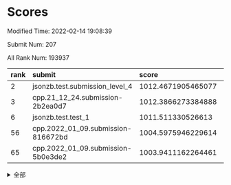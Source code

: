 # Scores

Modified Time: 2022-02-14 19:08:39

Submit Num: 207

All Rank Num: 193937

| rank |               submit               |       score        |       sigma        | pk_num |
| :--- | :--------------------------------- | :----------------- | :----------------- | :----- |
| 2    | jsonzb.test.submission_level_4     | 1012.4671905465077 | 0.8286775312746668 | 3746   |
| 3    | cpp.21_12_24.submission-2b2ea0d7   | 1012.3866273384888 | 0.7925095164345171 | 3747   |
| 6    | jsonzb.test.test_1                 | 1011.511330526613  | 0.7999348271929351 | 3746   |
| 56   | cpp.2022_01_09.submission-816672bd | 1004.5975946229614 | 0.7223433782956672 | 3749   |
| 65   | cpp.2022_01_09.submission-5b0e3de2 | 1003.9411162264461 | 0.7094435016569431 | 3751   |


<details>
<summary>全部</summary>

| rank |                 submit                 |       score        |       sigma        | pk_num |
| :--- | :------------------------------------- | :----------------- | :----------------- | :----- |
| 1    | gobigger.level_3.submission_level_3_27 | 1012.4747556774016 | 0.7905440992826829 | 3748   |
| 2    | jsonzb.test.submission_level_4         | 1012.4671905465077 | 0.8286775312746668 | 3746   |
| 3    | cpp.21_12_24.submission-2b2ea0d7       | 1012.3866273384888 | 0.7925095164345171 | 3747   |
| 4    | gobigger.level_3.submission_level_3_38 | 1012.3083483655356 | 0.7921764609663845 | 3751   |
| 5    | gobigger.level_3.submission_level_3_23 | 1011.5475028190425 | 0.7615273194650065 | 3743   |
| 6    | jsonzb.test.test_1                     | 1011.511330526613  | 0.7999348271929351 | 3746   |
| 7    | gobigger.level_3.submission_level_3_7  | 1011.3060072665501 | 0.7957683809350578 | 3745   |
| 8    | gobigger.level_3.submission_level_3_4  | 1011.2641738862155 | 0.7726985027943488 | 3747   |
| 9    | gobigger.level_3.submission_level_3_10 | 1010.9849008511168 | 0.8030708219455758 | 3741   |
| 10   | gobigger.level_3.submission_level_3_6  | 1010.9709933632068 | 0.7944572521011031 | 3749   |
| 11   | gobigger.level_3.submission_level_3_41 | 1010.963739595691  | 0.7544391281109241 | 3749   |
| 12   | gobigger.level_3.submission_level_3_37 | 1010.9342613524195 | 0.7514004000054207 | 3748   |
| 13   | gobigger.level_3.submission_level_3_16 | 1010.8588534634681 | 0.7682474796391034 | 3744   |
| 14   | gobigger.level_3.submission_level_3_24 | 1010.7852563458621 | 0.7710902866292554 | 3745   |
| 15   | gobigger.level_3.submission_level_3_25 | 1010.5760776051803 | 0.7609597416962371 | 3748   |
| 16   | gobigger.level_3.submission_level_3_42 | 1010.509778639398  | 0.7446148431407618 | 3754   |
| 17   | gobigger.level_3.submission_level_3_14 | 1010.507937056168  | 0.771428419965101  | 3750   |
| 18   | gobigger.level_3.submission_level_3_13 | 1010.4129135369083 | 0.7474563921439032 | 3745   |
| 19   | gobigger.level_3.submission_level_3_49 | 1010.3918617364214 | 0.7763640410090987 | 3746   |
| 20   | gobigger.level_3.submission_level_3_15 | 1010.3797171950494 | 0.77903543524719   | 3747   |
| 21   | gobigger.level_3.submission_level_3_11 | 1010.3720770822729 | 0.7607864419784839 | 3744   |
| 22   | gobigger.level_3.submission_level_3_8  | 1010.3335971684025 | 0.7662726429750795 | 3745   |
| 23   | gobigger.level_3.submission_level_3_40 | 1010.3262532956072 | 0.7533317223491047 | 3742   |
| 24   | gobigger.level_3.submission_level_3_19 | 1010.3087086573457 | 0.7724793831758627 | 3745   |
| 25   | gobigger.level_3.submission_level_3_36 | 1010.1433231618859 | 0.775149051702213  | 3747   |
| 26   | gobigger.level_3.submission_level_3_2  | 1010.0493218981276 | 0.7624433798199891 | 3744   |
| 27   | gobigger.level_3.submission_level_3_44 | 1009.9753777965775 | 0.7650274236529822 | 3749   |
| 28   | gobigger.level_3.submission_level_3_28 | 1009.964618103353  | 0.7684979199662998 | 3746   |
| 29   | gobigger.level_3.submission_level_3_26 | 1009.8047172552735 | 0.8031413634217045 | 3751   |
| 30   | gobigger.level_3.submission_level_3_30 | 1009.7172301838694 | 0.7523754541672953 | 3752   |
| 31   | gobigger.level_3.submission_level_3_22 | 1009.6158939319887 | 0.741436510067228  | 3745   |
| 32   | gobigger.level_3.submission_level_3_1  | 1009.5639638368365 | 0.7443590423322779 | 3748   |
| 33   | gobigger.level_3.submission_level_3_3  | 1009.5566085178071 | 0.7586155956450387 | 3746   |
| 34   | gobigger.level_3.submission_level_3_20 | 1009.5480157577414 | 0.7710021111020007 | 3748   |
| 35   | gobigger.level_3.submission_level_3_29 | 1009.4555142749567 | 0.7426202826237471 | 3749   |
| 36   | gobigger.level_3.submission_level_3_12 | 1009.4489515385158 | 0.7553366104396256 | 3749   |
| 37   | gobigger.level_3.submission_level_3_47 | 1009.4325810207907 | 0.769656323697341  | 3742   |
| 38   | gobigger.level_3.submission_level_3_48 | 1009.3832748518566 | 0.7674616090533315 | 3751   |
| 39   | gobigger.level_3.submission_level_3_5  | 1009.2906034208435 | 0.7553956435106426 | 3743   |
| 40   | gobigger.level_3.submission_level_3_46 | 1009.0432066962854 | 0.7277266816169091 | 3747   |
| 41   | gobigger.level_3.submission_level_3_33 | 1009.0201483412172 | 0.742259667510651  | 3749   |
| 42   | gobigger.level_3.submission_level_3_45 | 1009.0161095657832 | 0.7487178326768958 | 3750   |
| 43   | gobigger.level_3.submission_level_3_43 | 1008.9766874097811 | 0.7322897685012669 | 3747   |
| 44   | gobigger.level_3.submission_level_3_32 | 1008.9572441883199 | 0.7539931917552418 | 3749   |
| 45   | gobigger.level_3.submission_level_3_35 | 1008.9457764629723 | 0.7639550323502189 | 3746   |
| 46   | gobigger.level_3.submission_level_3_0  | 1008.8882136948826 | 0.7599044016205584 | 3748   |
| 47   | gobigger.level_3.submission_level_3_17 | 1008.8848154571104 | 0.737396304470247  | 3750   |
| 48   | gobigger.level_3.submission_level_3_34 | 1008.8681092937039 | 0.7499327246665989 | 3750   |
| 49   | gobigger.level_3.submission_level_3_31 | 1008.6685341766408 | 0.7776171536761932 | 3747   |
| 50   | gobigger.level_3.submission_level_3_9  | 1008.5325354359655 | 0.7507866498303469 | 3747   |
| 51   | gobigger.level_3.submission_level_3_18 | 1008.5135895164946 | 0.7369852309147342 | 3751   |
| 52   | gobigger.level_3.submission_level_3_39 | 1008.4275147433559 | 0.7431777396743914 | 3754   |
| 53   | gobigger.level_3.submission_level_3_21 | 1008.2150819238838 | 0.7403069736145114 | 3750   |
| 54   | gobigger.level_1.submission_level_1_23 | 1005.5175214994064 | 0.7222102258063332 | 3742   |
| 55   | gobigger.level_1.submission_level_1_17 | 1005.0998015217699 | 0.7216117091828774 | 3749   |
| 56   | cpp.2022_01_09.submission-816672bd     | 1004.5975946229614 | 0.7223433782956672 | 3749   |
| 57   | gobigger.level_1.submission_level_1_48 | 1004.458617261886  | 0.7357409461760334 | 3752   |
| 58   | gobigger.level_1.submission_level_1_29 | 1004.3423405034857 | 0.7210909861439451 | 3751   |
| 59   | gobigger.level_1.submission_level_1_14 | 1004.326475489901  | 0.7256972552704831 | 3749   |
| 60   | gobigger.level_1.submission_level_1_33 | 1004.2425036251263 | 0.7283223327386898 | 3746   |
| 61   | gobigger.level_1.submission_level_1_49 | 1004.1622289221676 | 0.7265624603676082 | 3747   |
| 62   | gobigger.level_1.submission_level_1_19 | 1004.1588566927517 | 0.7137814647202589 | 3747   |
| 63   | gobigger.level_1.submission_level_1_11 | 1004.1509479560217 | 0.7144284244538815 | 3746   |
| 64   | gobigger.level_1.submission_level_1_8  | 1003.9751758861127 | 0.7160458235541959 | 3749   |
| 65   | cpp.2022_01_09.submission-5b0e3de2     | 1003.9411162264461 | 0.7094435016569431 | 3751   |
| 66   | gobigger.level_1.submission_level_1_7  | 1003.922815704207  | 0.7061552285970882 | 3748   |
| 67   | gobigger.level_1.submission_level_1_41 | 1003.8942037329542 | 0.7266481080601132 | 3746   |
| 68   | gobigger.level_1.submission_level_1_0  | 1003.7073424983555 | 0.7170866284936542 | 3741   |
| 69   | gobigger.level_1.submission_level_1_22 | 1003.6974885202552 | 0.7174782331127407 | 3748   |
| 70   | gobigger.level_1.submission_level_1_15 | 1003.6445294636576 | 0.7181736687253059 | 3745   |
| 71   | gobigger.level_1.submission_level_1_5  | 1003.6040308496146 | 0.7210298548161719 | 3753   |
| 72   | gobigger.level_1.submission_level_1_18 | 1003.5332176800937 | 0.7164280809146097 | 3745   |
| 73   | gobigger.level_1.submission_level_1_13 | 1003.5008900023644 | 0.7136765653809476 | 3746   |
| 74   | gobigger.level_1.submission_level_1_30 | 1003.3803277005088 | 0.7091794631786755 | 3740   |
| 75   | gobigger.level_1.submission_level_1_26 | 1003.3475051292573 | 0.7178584141253441 | 3743   |
| 76   | gobigger.level_1.submission_level_1_44 | 1003.2824729752115 | 0.714993460404567  | 3750   |
| 77   | gobigger.level_1.submission_level_1_28 | 1003.2665259903741 | 0.7184987080573716 | 3747   |
| 78   | gobigger.level_1.submission_level_1_21 | 1003.1217492175967 | 0.7164563153268143 | 3748   |
| 79   | gobigger.level_1.submission_level_1_20 | 1003.1144416206121 | 0.7200207343672681 | 3750   |
| 80   | gobigger.level_1.submission_level_1_43 | 1003.108410239826  | 0.7056118785585123 | 3742   |
| 81   | gobigger.level_1.submission_level_1_45 | 1003.0714945738602 | 0.6981410824094925 | 3745   |
| 82   | gobigger.level_1.submission_level_1_34 | 1003.0687387204854 | 0.7144506744813064 | 3747   |
| 83   | gobigger.level_1.submission_level_1_24 | 1003.0506041907126 | 0.7175173413215323 | 3747   |
| 84   | gobigger.level_1.submission_level_1_16 | 1003.041489830404  | 0.7231534312135794 | 3746   |
| 85   | gobigger.level_1.submission_level_1_10 | 1003.001019068861  | 0.7230894510841099 | 3749   |
| 86   | gobigger.level_1.submission_level_1_27 | 1002.9512348258015 | 0.7144249807255965 | 3744   |
| 87   | gobigger.level_1.submission_level_1_12 | 1002.8573656149828 | 0.7128410209929915 | 3744   |
| 88   | gobigger.level_1.submission_level_1_2  | 1002.8354471303084 | 0.7205314569211195 | 3747   |
| 89   | gobigger.level_1.submission_level_1_39 | 1002.8323480273043 | 0.7159663482751429 | 3750   |
| 90   | gobigger.level_1.submission_level_1_6  | 1002.8155856233005 | 0.7141696677372997 | 3744   |
| 91   | gobigger.level_1.submission_level_1_36 | 1002.7878600995809 | 0.7171088638721056 | 3748   |
| 92   | gobigger.level_1.submission_level_1_42 | 1002.7754964310619 | 0.7202786095913829 | 3742   |
| 93   | gobigger.level_1.submission_level_1_40 | 1002.770684994641  | 0.7098448657000688 | 3752   |
| 94   | gobigger.level_1.submission_level_1_3  | 1002.7085232338378 | 0.7193772429759228 | 3747   |
| 95   | gobigger.level_1.submission_level_1_9  | 1002.6445945823014 | 0.7141334765365686 | 3749   |
| 96   | gobigger.level_1.submission_level_1_37 | 1002.6404199574101 | 0.706594277560194  | 3748   |
| 97   | gobigger.level_1.submission_level_1_4  | 1002.4715863691627 | 0.7147243818532019 | 3745   |
| 98   | gobigger.level_1.submission_level_1_31 | 1002.2390529368752 | 0.7201911882485872 | 3748   |
| 99   | gobigger.level_1.submission_level_1_25 | 1002.1651175685324 | 0.7016161375058853 | 3741   |
| 100  | gobigger.level_1.submission_level_1_35 | 1002.159818389831  | 0.7102306612053129 | 3746   |
| 101  | gobigger.level_1.submission_level_1_32 | 1002.082700989834  | 0.7162381733993608 | 3747   |
| 102  | gobigger.level_1.submission_level_1_1  | 1001.8935665509537 | 0.7143676999656557 | 3752   |
| 103  | gobigger.level_1.submission_level_1_46 | 1001.856703835012  | 0.7023814730037292 | 3745   |
| 104  | gobigger.level_1.submission_level_1_47 | 1001.7061456612577 | 0.7176496306151502 | 3746   |
| 105  | gobigger.level_1.submission_level_1_38 | 1001.5002899424729 | 0.7100371725630906 | 3747   |
| 106  | gobigger.random.submission_random_31   | 997.5292911326591  | 0.7048918012856736 | 3751   |
| 107  | gobigger.random.submission_random_8    | 997.1954211720272  | 0.70734443840406   | 3745   |
| 108  | gobigger.random.submission_random_7    | 997.0390047741166  | 0.714994248569884  | 3749   |
| 109  | gobigger.random.submission_random_49   | 996.8851642001528  | 0.7186146181622678 | 3745   |
| 110  | gobigger.random.submission_random_26   | 996.818530084627   | 0.713083281758621  | 3746   |
| 111  | gobigger.random.submission_random_12   | 996.7813169981439  | 0.7066802645112391 | 3744   |
| 112  | gobigger.random.submission_random_14   | 996.753961947247   | 0.7006365951528507 | 3748   |
| 113  | gobigger.random.submission_random_47   | 996.7446335602293  | 0.7027325093794491 | 3748   |
| 114  | gobigger.random.submission_random_39   | 996.6826096626913  | 0.7108853034227057 | 3746   |
| 115  | gobigger.random.submission_random_37   | 996.5835855189084  | 0.7060341249958879 | 3748   |
| 116  | gobigger.random.submission_random_40   | 996.5736106014673  | 0.7019941405199855 | 3749   |
| 117  | gobigger.random.submission_random_23   | 996.5437112091797  | 0.7052657328624232 | 3751   |
| 118  | gobigger.random.submission_random_30   | 996.5427406855401  | 0.711068388394315  | 3747   |
| 119  | gobigger.random.submission_random_17   | 996.524782355895   | 0.695162891165404  | 3752   |
| 120  | gobigger.random.submission_random_6    | 996.5011429057112  | 0.7143518148447368 | 3748   |
| 121  | gobigger.random.submission_random_21   | 996.4366727749522  | 0.7039632592814749 | 3747   |
| 122  | gobigger.random.submission_random_28   | 996.4314022184541  | 0.7044253086157032 | 3750   |
| 123  | gobigger.random.submission_random_4    | 996.2889798117803  | 0.7016517409580268 | 3751   |
| 124  | gobigger.random.submission_random_5    | 996.2450953436371  | 0.7029226081752664 | 3747   |
| 125  | gobigger.random.submission_random_2    | 996.2224225118321  | 0.7031426674405236 | 3753   |
| 126  | gobigger.random.submission_random_18   | 996.221588532369   | 0.7124744398943448 | 3749   |
| 127  | gobigger.random.submission_random_25   | 996.1986147268103  | 0.7056653813402683 | 3750   |
| 128  | gobigger.random.submission_random_13   | 996.1966087076204  | 0.7192895179051134 | 3746   |
| 129  | gobigger.random.submission_random_43   | 996.1947167969178  | 0.7043637321167504 | 3746   |
| 130  | gobigger.random.submission_random_1    | 996.1823348443564  | 0.705492706022946  | 3750   |
| 131  | gobigger.random.submission_random_46   | 996.1699700908675  | 0.7143864647725833 | 3751   |
| 132  | gobigger.random.submission_random_33   | 996.0981451971236  | 0.7115675270123494 | 3752   |
| 133  | gobigger.random.submission_random_42   | 996.0699407489906  | 0.717600808648902  | 3745   |
| 134  | gobigger.random.submission_random_44   | 996.0634593261774  | 0.7081747228076157 | 3746   |
| 135  | gobigger.random.submission_random_48   | 996.0248824721913  | 0.7108124317665696 | 3750   |
| 136  | gobigger.random.submission_random_9    | 995.9911618281624  | 0.7051480474219536 | 3744   |
| 137  | gobigger.random.submission_random_38   | 995.9357193550621  | 0.7154363899710747 | 3748   |
| 138  | gobigger.random.submission_random_19   | 995.9337828878508  | 0.7052323097411294 | 3751   |
| 139  | gobigger.random.submission_random_27   | 995.7936368730228  | 0.7216142765124323 | 3745   |
| 140  | gobigger.random.submission_random_35   | 995.7835476967143  | 0.717059360820504  | 3745   |
| 141  | gobigger.random.submission_random_24   | 995.7543804751982  | 0.7212999310867637 | 3749   |
| 142  | gobigger.random.submission_random_45   | 995.7356063159752  | 0.7068401867540276 | 3755   |
| 143  | gobigger.random.submission_random_20   | 995.6764929605002  | 0.704540487403365  | 3752   |
| 144  | gobigger.random.submission_random_0    | 995.6050677464038  | 0.7156009796895503 | 3744   |
| 145  | gobigger.random.submission_random_3    | 995.573636189128   | 0.7109572620658089 | 3748   |
| 146  | gobigger.random.submission_random_34   | 995.4785488572414  | 0.7032949748671699 | 3748   |
| 147  | gobigger.random.submission_random_15   | 995.439902966185   | 0.7030819954908937 | 3752   |
| 148  | gobigger.random.submission_random_29   | 995.4323046280251  | 0.7101544023123014 | 3751   |
| 149  | gobigger.random.submission_random_16   | 995.3529764872453  | 0.7166845433193924 | 3747   |
| 150  | gobigger.random.submission_random_41   | 995.095778782671   | 0.7023202389864859 | 3752   |
| 151  | gobigger.random.submission_random_10   | 995.0957244391747  | 0.7058832361238868 | 3751   |
| 152  | gobigger.random.submission_random_11   | 994.8786047173478  | 0.7116380170755578 | 3743   |
| 153  | gobigger.random.submission_random_36   | 994.8659215779509  | 0.7146999707054169 | 3744   |
| 154  | gobigger.level_2.submission_level_2_27 | 994.6813552542425  | 0.7300453097108377 | 3746   |
| 155  | gobigger.random.submission_random_22   | 994.6266491242257  | 0.7215173114393755 | 3752   |
| 156  | gobigger.random.submission_random_32   | 994.3888185154858  | 0.7171756626913712 | 3748   |
| 157  | gobigger.level_2.submission_level_2_39 | 993.980377559164   | 0.7432627087142225 | 3744   |
| 158  | gobigger.level_2.submission_level_2_1  | 993.7334244422512  | 0.7273435911674413 | 3747   |
| 159  | gobigger.level_2.submission_level_2_6  | 993.41899283824    | 0.7286935912680255 | 3747   |
| 160  | gobigger.level_2.submission_level_2_36 | 993.4151905050077  | 0.7445105182151526 | 3749   |
| 161  | gobigger.level_2.submission_level_2_4  | 993.3970661096624  | 0.7319331814174794 | 3751   |
| 162  | gobigger.level_2.submission_level_2_0  | 993.0495994620434  | 0.7342900706176094 | 3747   |
| 163  | gobigger.level_2.submission_level_2_42 | 993.0199484736017  | 0.7628189071473584 | 3748   |
| 164  | gobigger.level_2.submission_level_2_48 | 992.9734759547227  | 0.7441877034686027 | 3747   |
| 165  | gobigger.level_2.submission_level_2_26 | 992.9540662698889  | 0.7297380737848941 | 3752   |
| 166  | gobigger.level_2.submission_level_2_49 | 992.7848495509281  | 0.7342651839809209 | 3751   |
| 167  | gobigger.level_2.submission_level_2_14 | 992.7616742219251  | 0.7317494309276641 | 3745   |
| 168  | gobigger.level_2.submission_level_2_34 | 992.6572999096268  | 0.7425044203874968 | 3747   |
| 169  | gobigger.level_2.submission_level_2_10 | 992.6237978066921  | 0.7351616187372622 | 3750   |
| 170  | gobigger.level_2.submission_level_2_2  | 992.5473624597321  | 0.7388056708828146 | 3754   |
| 171  | gobigger.level_2.submission_level_2_21 | 992.5138110642865  | 0.7304651665584148 | 3750   |
| 172  | gobigger.level_2.submission_level_2_37 | 992.4806513614465  | 0.7317497692186874 | 3752   |
| 173  | gobigger.level_2.submission_level_2_7  | 992.4638774907528  | 0.7430030326027705 | 3746   |
| 174  | gobigger.level_2.submission_level_2_3  | 992.33064165184    | 0.7317344677014332 | 3744   |
| 175  | gobigger.level_2.submission_level_2_47 | 992.2800192859498  | 0.730047546209161  | 3749   |
| 176  | gobigger.level_2.submission_level_2_46 | 992.246905454466   | 0.7337241907519014 | 3747   |
| 177  | gobigger.level_2.submission_level_2_44 | 992.2332670079529  | 0.7332335259487788 | 3746   |
| 178  | gobigger.level_2.submission_level_2_15 | 992.2332226719805  | 0.7507934085713909 | 3747   |
| 179  | gobigger.level_2.submission_level_2_8  | 992.2148045607202  | 0.7436082497937262 | 3747   |
| 180  | gobigger.level_2.submission_level_2_25 | 992.1792570367762  | 0.7343034116167084 | 3750   |
| 181  | gobigger.level_2.submission_level_2_33 | 992.1402130597586  | 0.7668212059863283 | 3745   |
| 182  | gobigger.level_2.submission_level_2_5  | 992.0753571723674  | 0.7401466984251087 | 3741   |
| 183  | gobigger.level_2.submission_level_2_29 | 991.9864280544709  | 0.7593313144433013 | 3747   |
| 184  | gobigger.level_2.submission_level_2_31 | 991.9627530154497  | 0.7561667084516653 | 3749   |
| 185  | gobigger.level_2.submission_level_2_23 | 991.9371185493575  | 0.7460941480687325 | 3749   |
| 186  | gobigger.level_2.submission_level_2_38 | 991.8873273497117  | 0.7537446074848435 | 3748   |
| 187  | gobigger.level_2.submission_level_2_35 | 991.8318577080189  | 0.7443134886112466 | 3745   |
| 188  | gobigger.level_2.submission_level_2_28 | 991.7626214559575  | 0.7470435573170178 | 3740   |
| 189  | gobigger.level_2.submission_level_2_9  | 991.6577710309034  | 0.7472327373671526 | 3741   |
| 190  | gobigger.level_2.submission_level_2_22 | 991.5655297359435  | 0.7325074423760276 | 3754   |
| 191  | gobigger.level_2.submission_level_2_30 | 991.5386939144997  | 0.7612366816364656 | 3748   |
| 192  | gobigger.level_2.submission_level_2_43 | 991.4666014959469  | 0.7361755527002647 | 3747   |
| 193  | gobigger.level_2.submission_level_2_11 | 991.446042721403   | 0.7397721013505888 | 3750   |
| 194  | gobigger.level_2.submission_level_2_13 | 991.3765893760942  | 0.7590315628915397 | 3749   |
| 195  | gobigger.level_2.submission_level_2_12 | 991.3326866180697  | 0.7468321112239956 | 3746   |
| 196  | gobigger.level_2.submission_level_2_45 | 991.2541319765476  | 0.7511477954506011 | 3745   |
| 197  | gobigger.level_2.submission_level_2_20 | 991.2115326843253  | 0.7624985187288936 | 3748   |
| 198  | gobigger.level_2.submission_level_2_40 | 991.1684494613314  | 0.7440623976079044 | 3746   |
| 199  | gobigger.level_2.submission_level_2_17 | 990.9572425327824  | 0.7503147101562567 | 3748   |
| 200  | gobigger.level_2.submission_level_2_16 | 990.8699147127718  | 0.7545513520551486 | 3752   |
| 201  | gobigger.level_2.submission_level_2_18 | 990.8601379856235  | 0.756567513146072  | 3753   |
| 202  | gobigger.level_2.submission_level_2_24 | 990.7349611490043  | 0.7733554866746382 | 3751   |
| 203  | gobigger.level_2.submission_level_2_41 | 990.730807646303   | 0.7544197455453248 | 3750   |
| 204  | gobigger.level_2.submission_level_2_32 | 990.2265849022726  | 0.7584406608744706 | 3751   |
| 205  | gobigger.level_2.submission_level_2_19 | 990.031334531333   | 0.7661728427182041 | 3744   |
| 206  | gobigger.none.submission_none_0        | 977.6783529955727  | 1.409729493060406  | 3749   |
| 207  | gobigger.none.submission_none_1        | 976.471681320705   | 1.3129731718989768 | 3747   |

</details>